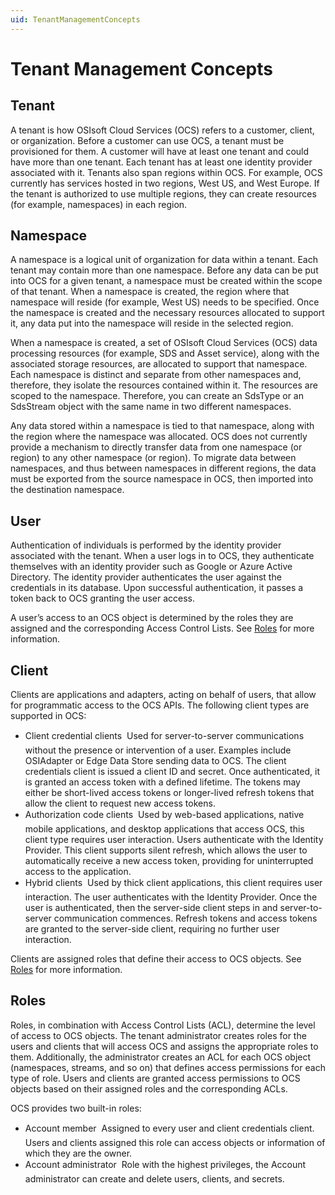 ```yaml
---
uid: TenantManagementConcepts
---
```


# Tenant Management Concepts



## Tenant

A tenant is how OSIsoft Cloud Services (OCS) refers to a customer, client, or organization. Before a customer can use OCS, a tenant must be provisioned for them. A customer will have at least one tenant and could have more than one tenant. Each tenant has at least one identity provider associated with it. Tenants also span regions within OCS. For example, OCS currently has services hosted in two regions, West US, and West Europe. If the tenant is authorized to use multiple regions, they can create resources (for example, namespaces) in each region.

## Namespace

A namespace is a logical unit of organization for data within a tenant. Each tenant may contain more than one namespace. Before any data can be put into OCS for a given tenant, a namespace must be created within the scope of that tenant. When a namespace is created, the region where that namespace will reside (for example, West US) needs to be specified. Once the namespace is created and the necessary resources allocated to support it, any data put into the namespace will reside in the selected region.

When a namespace is created, a set of OSIsoft Cloud Services (OCS) data processing resources (for example, SDS and Asset service), along with the associated storage resources, are allocated to support that namespace. Each namespace is distinct and separate from other namespaces and, therefore, they isolate the resources contained within it. The resources are scoped to the namespace. Therefore, you can create an SdsType or an SdsStream object with the same name in two different namespaces.

Any data stored within a namespace is tied to that namespace, along with the region where the namespace was allocated. OCS does not currently provide a mechanism to directly transfer data from one namespace (or region) to any other namespace (or region). To migrate data between namespaces, and thus between namespaces in different regions, the data must be exported from the source namespace in OCS, then imported into the destination namespace.

## User

Authentication of individuals is performed by the identity provider associated with the tenant. When a user logs in to OCS, they authenticate themselves with an identity provider such as Google or Azure Active Directory. The identity provider authenticates the user against the credentials in its database. Upon successful authentication, it passes a token back to OCS granting the user access.

A user’s access to an OCS object is determined by the roles they are assigned and the corresponding Access Control Lists.  See [Roles](#roles) for more information.

## Client

Clients are applications and adapters, acting on behalf of users, that allow for programmatic access to the OCS APIs. The following client types are supported in OCS:

- Client credential clients &#150; Used for server-to-server communications without the presence or intervention of a user. Examples include OSIAdapter or Edge Data Store sending data to OCS. The client credentials client is issued a client ID and secret. Once authenticated, it is granted an access token with a defined lifetime. The tokens may either be short-lived access tokens or longer-lived refresh tokens that allow the client to request new access tokens. 
- Authorization code clients &#150; Used by web-based applications, native mobile applications, and desktop applications that access OCS, this client type requires user interaction. Users authenticate with the Identity Provider. This client supports silent refresh, which allows the user to automatically receive a new access token, providing for uninterrupted access to the application.
- Hybrid clients &#150; Used by thick client applications, this client requires user interaction. The user authenticates with the Identity Provider. Once the user is authenticated, then the server-side client steps in and server-to-server communication commences. Refresh tokens and access tokens are granted to the server-side client, requiring no further user interaction.

Clients are assigned roles that define their access to OCS objects. See [Roles](#roles) for more information. 

## <a name="roles"></a> Roles

Roles, in combination with Access Control Lists (ACL), determine the level of access to OCS objects. The tenant administrator creates roles for the users and clients that will access OCS and assigns the appropriate roles to them. Additionally, the administrator creates an ACL for each OCS object (namespaces, streams, and so on) that defines access permissions for each type of role. Users and clients are granted access permissions to OCS objects based on their assigned roles and the corresponding ACLs. 

OCS provides two built-in roles:

- Account member &#150; Assigned to every user and client credentials client. Users and clients assigned this role can access objects or information of which they are the owner.
- Account administrator &#150; Role with the highest privileges, the Account administrator can create and delete users, clients, and secrets.



